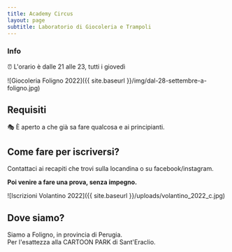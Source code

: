 ```yaml
---
title: Academy Circus
layout: page
subtitle: Laboratorio di Giocoleria e Trampoli
---
```


### Info
⏰ L'orario è dalle 21 alle 23, tutti i giovedì

![Giocoleria Foligno 2022]({{ site.baseurl }}/img/dal-28-settembre-a-foligno.jpg)

## Requisiti
🎭 È aperto a che già sa fare qualcosa e ai principianti.

## Come fare per iscriversi?
Contattaci ai recapiti che trovi sulla locandina o su facebook/instagram.

**Poi venire a fare una prova, senza impegno.**

![Iscrizioni Volantino 2022]({{ site.baseurl }}/uploads/volantino_2022_c.jpg)

## Dove siamo?
Siamo a Foligno, in provincia di Perugia.  
Per l'esattezza alla CARTOON PARK di Sant'Eraclio.
